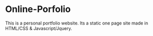 # Online-Porfolio

This is a personal portfolio website. Its a static one page site made in HTML/CSS & Javascript/Jquery.
